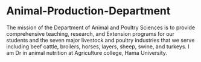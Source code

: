 # Animal-Production-Department
The mission of the Department of Animal and Poultry Sciences is to provide comprehensive teaching, research, and Extension programs for our students and the seven major livestock and poultry industries that we serve including beef cattle, broilers, horses, layers, sheep, swine, and turkeys.
I am Dr in animal nutrition at Agriculture college, Hama University.
